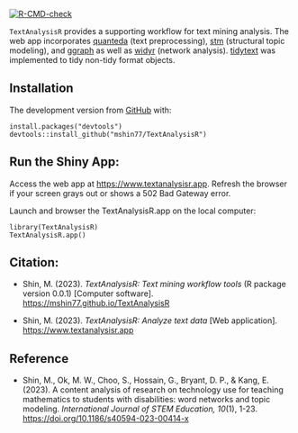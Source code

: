 <!-- README.md is generated from README.Rmd. Please edit that file -->
<!-- badges: start -->

[![R-CMD-check](https://github.com/mshin77/TextAnalysisR/actions/workflows/R-CMD-check.yaml/badge.svg)](https://github.com/mshin77/TextAnalysisR/actions/workflows/R-CMD-check.yaml)
<!-- badges: end -->

`TextAnalysisR` provides a supporting workflow for text mining analysis.
The web app incorporates
[quanteda](https://github.com/quanteda/quanteda) (text preprocessing),
[stm](https://github.com/bstewart/stm) (structural topic modeling), and
[ggraph](https://github.com/thomasp85/ggraph) as well as
[widyr](https://github.com/juliasilge/widyr) (network analysis).
[tidytext](https://github.com/cran/tidytext) was implemented to tidy
non-tidy format objects.

## Installation

The development version from
[GitHub](https://github.com/mshin77/TextAnalysisR) with:

    install.packages("devtools")
    devtools::install_github("mshin77/TextAnalysisR")

## Run the Shiny App:

Access the web app at <https://www.textanalysisr.app>. Refresh the
browser if your screen grays out or shows a 502 Bad Gateway error.

Launch and browser the TextAnalysisR.app on the local computer:

    library(TextAnalysisR)
    TextAnalysisR.app()

## Citation:

-   Shin, M. (2023). *TextAnalysisR: Text mining workflow tools* (R
    package version 0.0.1) \[Computer software\].
    <https://mshin77.github.io/TextAnalysisR>

-   Shin, M. (2023). *TextAnalysisR: Analyze text data* \[Web
    application\]. <https://www.textanalysisr.app>

## Reference

-   Shin, M., Ok, M. W., Choo, S., Hossain, G., Bryant, D. P., &
    Kang, E. (2023). A content analysis of research on technology use
    for teaching mathematics to students with disabilities: word
    networks and topic modeling. *International Journal of STEM
    Education, 10*(1), 1-23.
    <https://doi.org/10.1186/s40594-023-00414-x>
